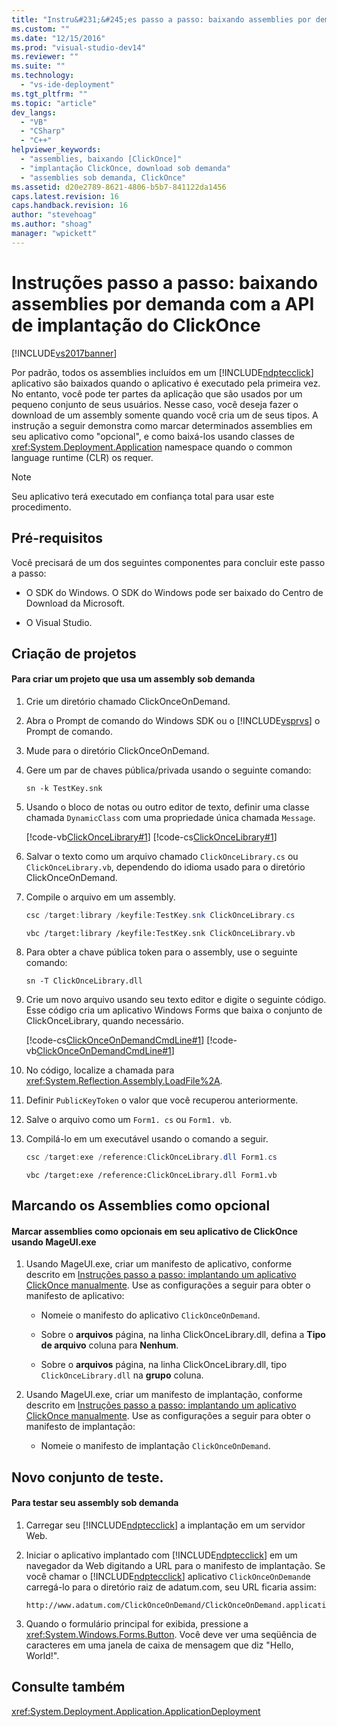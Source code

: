 ```yaml
---
title: "Instru&#231;&#245;es passo a passo: baixando assemblies por demanda com a API de implanta&#231;&#227;o do ClickOnce | Microsoft Docs"
ms.custom: ""
ms.date: "12/15/2016"
ms.prod: "visual-studio-dev14"
ms.reviewer: ""
ms.suite: ""
ms.technology: 
  - "vs-ide-deployment"
ms.tgt_pltfrm: ""
ms.topic: "article"
dev_langs: 
  - "VB"
  - "CSharp"
  - "C++"
helpviewer_keywords: 
  - "assemblies, baixando [ClickOnce]"
  - "implantação ClickOnce, download sob demanda"
  - "assemblies sob demanda, ClickOnce"
ms.assetid: d20e2789-8621-4806-b5b7-841122da1456
caps.latest.revision: 16
caps.handback.revision: 16
author: "stevehoag"
ms.author: "shoag"
manager: "wpickett"
---
```

# Instru&#231;&#245;es passo a passo: baixando assemblies por demanda com a API de implanta&#231;&#227;o do ClickOnce
[!INCLUDE[vs2017banner](../code-quality/includes/vs2017banner.md)]

Por padrão, todos os assemblies incluídos em um [!INCLUDE[ndptecclick](../deployment/includes/ndptecclick_md.md)] aplicativo são baixados quando o aplicativo é executado pela primeira vez.  No entanto, você pode ter partes da aplicação que são usados por um pequeno conjunto de seus usuários.  Nesse caso, você deseja fazer o download de um assembly somente quando você cria um de seus tipos.  A instrução a seguir demonstra como marcar determinados assemblies em seu aplicativo como "opcional", e como baixá\-los usando classes de <xref:System.Deployment.Application> namespace quando o common language runtime \(CLR\) os requer.  
  
> [!NOTE]
>  Seu aplicativo terá executado em confiança total para usar este procedimento.  
  
## Pré-requisitos  
 Você precisará de um dos seguintes componentes para concluir este passo a passo:  
  
-   O SDK do Windows.  O SDK do Windows pode ser baixado do Centro de Download da Microsoft.  
  
-   O Visual Studio.  
  
## Criação de projetos  
  
#### Para criar um projeto que usa um assembly sob demanda  
  
1.  Crie um diretório chamado ClickOnceOnDemand.  
  
2.  Abra o Prompt de comando do Windows SDK ou o [!INCLUDE[vsprvs](../code-quality/includes/vsprvs_md.md)] o Prompt de comando.  
  
3.  Mude para o diretório ClickOnceOnDemand.  
  
4.  Gere um par de chaves pública\/privada usando o seguinte comando:  
  
    ```  
    sn -k TestKey.snk  
    ```  
  
5.  Usando o bloco de notas ou outro editor de texto, definir uma classe chamada `DynamicClass` com uma propriedade única chamada `Message`.  
  
     [!code-vb[ClickOnceLibrary#1](../deployment/codesnippet/VisualBasic/walkthrough-downloading-assemblies-on-demand-with-the-clickonce-deployment-api_1.vb)]
     [!code-cs[ClickOnceLibrary#1](../deployment/codesnippet/CSharp/walkthrough-downloading-assemblies-on-demand-with-the-clickonce-deployment-api_1.cs)]  
  
6.  Salvar o texto como um arquivo chamado  `ClickOnceLibrary.cs` ou  `ClickOnceLibrary.vb`, dependendo do idioma usado para o diretório ClickOnceOnDemand.  
  
7.  Compile o arquivo em um assembly.  
  
    ```c#  
    csc /target:library /keyfile:TestKey.snk ClickOnceLibrary.cs  
    ```  
  
    ```vb#  
    vbc /target:library /keyfile:TestKey.snk ClickOnceLibrary.vb  
    ```  
  
8.  Para obter a chave pública token para o assembly, use o seguinte comando:  
  
    ```  
    sn -T ClickOnceLibrary.dll  
    ```  
  
9. Crie um novo arquivo usando seu texto editor e digite o seguinte código.  Esse código cria um aplicativo Windows Forms que baixa o conjunto de ClickOnceLibrary, quando necessário.  
  
     [!code-cs[ClickOnceOnDemandCmdLine#1](../deployment/codesnippet/CSharp/walkthrough-downloading-assemblies-on-demand-with-the-clickonce-deployment-api_2.cs)]
     [!code-vb[ClickOnceOnDemandCmdLine#1](../deployment/codesnippet/VisualBasic/walkthrough-downloading-assemblies-on-demand-with-the-clickonce-deployment-api_2.vb)]  
  
10. No código, localize a chamada para <xref:System.Reflection.Assembly.LoadFile%2A>.  
  
11. Definir `PublicKeyToken` o valor que você recuperou anteriormente.  
  
12. Salve o arquivo como um  `Form1. cs` ou  `Form1. vb`.  
  
13. Compilá\-lo em um executável usando o comando a seguir.  
  
    ```c#  
    csc /target:exe /reference:ClickOnceLibrary.dll Form1.cs  
    ```  
  
    ```vb#  
    vbc /target:exe /reference:ClickOnceLibrary.dll Form1.vb  
    ```  
  
## Marcando os Assemblies como opcional  
  
#### Marcar assemblies como opcionais em seu aplicativo de ClickOnce usando MageUI.exe  
  
1.  Usando MageUI.exe, criar um manifesto de aplicativo, conforme descrito em [Instruções passo a passo: implantando um aplicativo ClickOnce manualmente](../deployment/walkthrough-manually-deploying-a-clickonce-application.md).  Use as configurações a seguir para obter o manifesto de aplicativo:  
  
    -   Nomeie o manifesto do aplicativo  `ClickOnceOnDemand`.  
  
    -   Sobre o  **arquivos** página, na linha ClickOnceLibrary.dll, defina a  **Tipo de arquivo** coluna para  **Nenhum**.  
  
    -   Sobre o  **arquivos** página, na linha ClickOnceLibrary.dll, tipo  `ClickOnceLibrary.dll` na  **grupo** coluna.  
  
2.  Usando MageUI.exe, criar um manifesto de implantação, conforme descrito em [Instruções passo a passo: implantando um aplicativo ClickOnce manualmente](../deployment/walkthrough-manually-deploying-a-clickonce-application.md).  Use as configurações a seguir para obter o manifesto de implantação:  
  
    -   Nomeie o manifesto de implantação  `ClickOnceOnDemand`.  
  
## Novo conjunto de teste.  
  
#### Para testar seu assembly sob demanda  
  
1.  Carregar seu [!INCLUDE[ndptecclick](../deployment/includes/ndptecclick_md.md)] a implantação em um servidor Web.  
  
2.  Iniciar o aplicativo implantado com [!INCLUDE[ndptecclick](../deployment/includes/ndptecclick_md.md)] em um navegador da Web digitando a URL para o manifesto de implantação.  Se você chamar o [!INCLUDE[ndptecclick](../deployment/includes/ndptecclick_md.md)] aplicativo  `ClickOnceOnDemand`e carregá\-lo para o diretório raiz de adatum.com, seu URL ficaria assim:  
  
    ```  
    http://www.adatum.com/ClickOnceOnDemand/ClickOnceOnDemand.application  
    ```  
  
3.  Quando o formulário principal for exibida, pressione a <xref:System.Windows.Forms.Button>.  Você deve ver uma seqüência de caracteres em uma janela de caixa de mensagem que diz "Hello, World\!".  
  
## Consulte também  
 <xref:System.Deployment.Application.ApplicationDeployment>